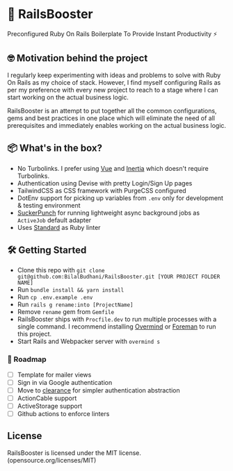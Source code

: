 # 🚀 RailsBooster

Preconfigured Ruby On Rails Boilerplate To Provide Instant Productivity ⚡️

## 🤓 Motivation behind the project

I regularly keep experimenting with ideas and problems to solve with Ruby On Rails as my choice of stack. However, I find myself configuring Rails as per my preference with every new project to reach to a stage where I can start working on the actual business logic.

RailsBooster is an attempt to put together all the common configurations, gems and best practices in one place which will eliminate the need of all prerequisites and immediately enables working on the actual business logic.

## 📦 What's in the box?

- No Turbolinks. I prefer using [Vue](https://vuejs.com) and [Inertia](https://inertiajs.com) which doesn't require Turbolinks.
- Authentication using Devise with pretty Login/Sign Up pages
- TailwindCSS as CSS framework with PurgeCSS configured
- DotEnv support for picking up variables from `.env` only for development & testing environment
- [SuckerPunch](https://github.com/brandonhilkert/sucker_punch) for running lightweight async background jobs as `ActiveJob` default adapter
- Uses [Standard](https://github.com/testdouble/standard) as Ruby linter

## 🛠 Getting Started

- Clone this repo with `git clone git@github.com:BilalBudhani/RailsBooster.git [YOUR PROJECT FOLDER NAME]`
- Run `bundle install && yarn install`
- Run `cp .env.example .env`
- Run `rails g rename:into [ProjectName]`
- Remove `rename` gem from `Gemfile`
- RailsBooster ships with `Procfile.dev` to run multiple processes with a single command. I recommend installing [Overmind](https://github.com/DarthSim/overmind) or [Foreman](https://github.com/ddollar/foreman) to run this project.
- Start Rails and Webpacker server with `overmind s`


### 👀 Roadmap
- [ ] Template for mailer views
- [ ] Sign in via Google authentication
- [ ] Move to [clearance](https://github.com/thoughtbot/clearance) for simpler authentication abstraction
- [ ] ActionCable support
- [ ] ActiveStorage support
- [ ] Github actions to enforce linters

## License

RailsBooster is licensed under the MIT license. (opensource.org/licenses/MIT)
